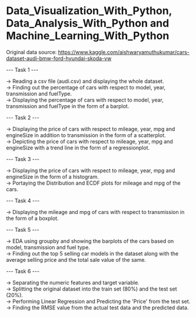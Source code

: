 # Data_Visualization_With_Python, Data_Analysis_With_Python and Machine_Learning_With_Python

Original data source: https://www.kaggle.com/aishwaryamuthukumar/cars-dataset-audi-bmw-ford-hyundai-skoda-vw

--- Task 1 ---

-> Reading a csv file (audi.csv) and displaying the whole dataset.                                
-> Finding out the percentage of cars with respect to model, year, transmission and fuelType.                                     
-> Displaying the percentage of cars with respect to model, year, transmission and fuelType in the form of a barplot.

--- Task 2 ---

-> Displaying the price of cars with respect to mileage, year, mpg and engineSize in addition to transmission in the form of a scatterplot.     
-> Depicting the price of cars with respect to mileage, year, mpg and engineSize with a trend line in the form of a regressionplot.

--- Task 3 ---

-> Displaying the price of cars with respect to mileage, year, mpg and engineSize in the form of a histogram.                         
-> Portaying the Distribution and ECDF plots for mileage and mpg of the cars.
    
--- Task 4 ---

-> Displaying the  mileage and mpg of cars with respect to transmission in the form of a boxplot.

--- Task 5 ---

-> EDA using groupby and showing the barplots of the cars based on model, transmission and fuel type.                                                                      
-> Finding out the top 5 selling car models in the dataset along with the average selling price and the total sale value of the same.

--- Task 6 ---

-> Separating the numeric features and target variable.                                                           
-> Splitting the original dataset into the train set (80%) and the test set (20%).                                                                    
-> Performing Linear Regression and Predicting the 'Price' from the test set.                                                                                     
-> Finding the RMSE value from the actual test data and the predicted data.      
